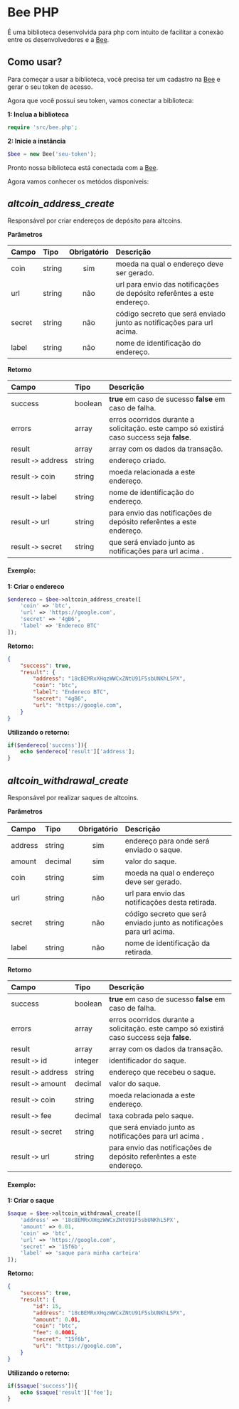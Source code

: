 # Bee PHP

É uma biblioteca desenvolvida para php com intuito de facilitar a conexão entre os desenvolvedores e a [Bee](https://bee.cash).  

## Como usar?

Para começar a usar a biblioteca, você precisa ter um cadastro na [Bee](https://bee.cash) e gerar o seu token de acesso.  

Agora que você possui seu token, vamos conectar a biblioteca:

**1: Inclua a biblioteca**
```php
require 'src/bee.php';
```  

**2: Inicie a instância** 
```php
$bee = new Bee('seu-token');	
```  

Pronto nossa biblioteca está conectada com a [Bee](https://bee.cash).  

Agora vamos conhecer os metódos disponíveis:

## **_altcoin_address_create_**

Responsável por criar endereços de depósito para altcoins.  

**Parâmetros**

| Campo | Tipo | Obrigatório | Descrição |
|:------|:-----|:-----------:|:----------|
| coin | string | sim | moeda na qual o endereço deve ser gerado. |
| url | string | não | url para envio das notificações de depósito referêntes a este endereço. |
| secret | string | não | código secreto que será enviado junto as notificações para url acima. |
| label | string | não | nome de identificação do endereço. |

**Retorno**

Campo | Tipo | Descrição
:----|:----|:---------
success | boolean  | **true** em caso de sucesso  **false** em caso de falha. |
errors | array | erros ocorridos durante a solicitação. este campo só existirá caso success seja **false**. |
result | array | array com os dados da transação. |
result&#160;&#x2011;>&#160;address | string | endereço criado. |
result&#160;&#x2011;>&#160;coin | string | moeda relacionada a este endereço. |
result&#160;&#x2011;>&#160;label | string | nome de identificação do endereço. |
result&#160;&#x2011;>&#160;url | string | para envio das notificações de depósito referêntes a este endereço. |
result&#160;&#x2011;>&#160;secret | string | que será enviado junto as notificações para url acima .|

#### Exemplo:

**1: Criar o endereco**
```php
$endereco = $bee->altcoin_address_create([
	'coin' => 'btc',
	'url' => 'https://google.com',
	'secret' => '4gB6',
	'label' => 'Endereco BTC'
]);
```

**Retorno:**
```json
{
	"success": true,
	"result": {
	    "address": "18cBEMRxXHqzWWCxZNtU91F5sbUNKhL5PX",
	    "coin": "btc",
	    "label": "Endereco BTC",
	    "secret": "4gB6",
	    "url": "https://google.com",
	}
}
```

**Utilizando o retorno:**
```php
if($endereco['success']){
	echo $endereco['result']['address'];
}
```

## **_altcoin_withdrawal_create_**

Responsável por realizar saques de altcoins.  

**Parâmetros**

| Campo | Tipo | Obrigatório | Descrição |
|:------|:-----|:-----------:|:----------|
| address | string | sim | endereço para onde será enviado o saque. |
| amount | decimal | sim | valor do saque. |
| coin | string | sim | moeda na qual o endereço deve ser gerado. |
| url | string | não | url para envio das notificações desta retirada. |
| secret | string | não | código secreto que será enviado junto as notificações para url acima. |
| label | string | não | nome de identificação da retirada. |

**Retorno**

Campo | Tipo | Descrição
:----|:----|:---------
success | boolean  | **true** em caso de sucesso  **false** em caso de falha. |
errors | array | erros ocorridos durante a solicitação. este campo só existirá caso success seja **false**. |
result | array | array com os dados da transação. |
result&#160;&#x2011;>&#160;id | integer | identificador do saque. |
result&#160;&#x2011;>&#160;address | string | endereço que recebeu o saque. |
result&#160;&#x2011;>&#160;amount | decimal | valor do saque. |
result&#160;&#x2011;>&#160;coin | string | moeda relacionada a este endereço. |
result&#160;&#x2011;>&#160;fee | decimal | taxa cobrada pelo saque. |
result&#160;&#x2011;>&#160;secret | string | que será enviado junto as notificações para url acima .|
result&#160;&#x2011;>&#160;url | string | para envio das notificações de depósito referêntes a este endereço. |

#### Exemplo:

**1: Criar o saque**
```php
$saque = $bee->altcoin_withdrawal_create([
	'address' => '18cBEMRxXHqzWWCxZNtU91F5sbUNKhL5PX',
	'amount' => 0.01,
	'coin' => 'btc',
	'url' => 'https://google.com',
	'secret' => '15f6b',
	'label' => 'saque para minha carteira'
]);
```

**Retorno:**
```json
{
	"success": true,
	"result": {
		"id": 15,
	    "address": "18cBEMRxXHqzWWCxZNtU91F5sbUNKhL5PX",
	    "amount": 0.01,
	    "coin": "btc",
	    "fee": 0.0001,
	    "secret": "15f6b",
	    "url": "https://google.com",
	}
}
```

**Utilizando o retorno:**
```php
if($saque['success']){
	echo $saque['result']['fee'];
}
```